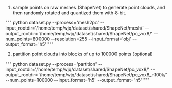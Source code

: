 
1. sample points on raw meshes (ShapeNet) to generate point clouds, and then randomly rotated and quantized them with 8-bit.

"""
python dataset.py --process='mesh2pc' --input_rootdir='/home/temp/wjq/dataset/shared/ShapeNet/mesh/' --output_rootdir='/home/temp/wjq/dataset/shared/ShapeNet/pc_vox8/' --num_points=800000 --resolution=255 --input_format='obj' --output_format='h5'
"""



2. partition point clouds into blocks of up to 100000 points (optional)

"""
python dataset.py --process='partition' --input_rootdir='/home/temp/wjq/dataset/shared/ShapeNet/pc_vox8/' --output_rootdir='/home/temp/wjq/dataset/shared/ShapeNet/pc_vox8_n100k/' --num_points=100000 --input_format='h5' --output_format='h5'
"""

